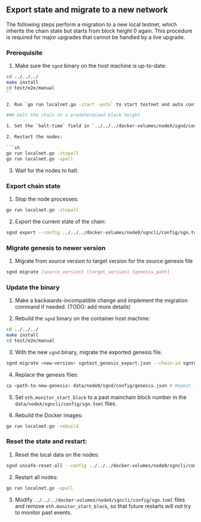 ## Export state and migrate to a new network

The following steps perform a migration to a new local testnet, which inherits the chain state but
starts from block height 0 again. This procedure is required for major upgrades that cannot be
handled by a live upgrade.

### Prerequisite

1. Make sure the `sgnd` binary on the host machine is up-to-date:

````sh
cd ../../../
make install
cd test/e2e/manual
``

2. Run `go run localnet.go -start -auto` to start testnet and auto config all nodes as validators.

### Halt the chain at a predetermined block height

1. Set the `halt-time` field in `../../../docker-volumes/nodeX/sgnd/config/app.toml` files to a future block height:

2. Restart the nodes:

```sh
go run localnet.go -stopall
go run localnet.go -upall
````

3. Wait for the nodes to halt.

### Export chain state

1. Stop the node processes:

```sh
go run localnet.go -stopall
```

2. Export the current state of the chain:

```sh
sgnd export --config ../../../docker-volumes/node0/sgncli/config/sgn.toml --home ../../../docker-volumes/node0/sgnd --for-zero-height --height <last-commit-height> > /tmp/sgntest_genesis_export.json
```

### Migrate genesis to newer version

1. Migrate from source version to target version for the source genesis file

```sh
sgnd migrate [source_version] [target_version] [genesis_path]
```

### Update the binary

1. Make a backwards-incompatible change and implement the migration command if needed. (TODO: add
   more details)

2. Rebuild the `sgnd` binary on the container host machine:

```sh
cd ../../../
make install
cd test/e2e/manual
```

3. With the new `sgnd` binary, migrate the exported genesis file.

```sh
sgnd migrate <new-version> sgntest_genesis_export.json --chain-id sgntest-2 > sgntest-2_genesis.json
```

4. Replace the genesis files:

```sh
cp <path-to-new-genesis> data/node0/sgnd/config/genesis.json # Repeat for all nodes
```

5. Set `eth.monitor_start_block` to a past mainchain block number in the
   `data/nodeX/sgncli/config/sgn.toml` files.

6. Rebuild the Docker images:

```sh
go run localnet.go -rebuild
```

### Reset the state and restart:

1. Reset the local data on the nodes:

```sh
sgnd unsafe-reset-all --config ../../../docker-volumes/node0/sgncli/config/sgn.toml --home ../../../docker-volumes/node0/sgnd # Repeat for all nodes
```

2. Restart all nodes:

```sh
go run localnet.go -upall
```

3. Modify `../../../docker-volumes/nodeX/sgncli/config/sgn.toml` files and remove
   `eth.monitor_start_block`, so that future restarts will not try to monitor past events.
